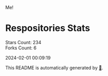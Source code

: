 Me!

# Respositories Stats
Stars Count: 234  
Forks Count: 6

2024-02-01 00:09:19  

This README is automatically generated by [🐰](https://github.com/rnitta/rnitta).
